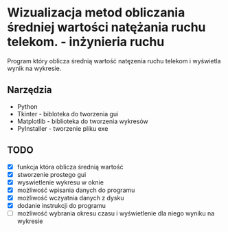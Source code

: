 # Wizualizacja metod obliczania średniej wartości natężania ruchu telekom. - inżynieria ruchu

Program który oblicza średnią wartość natęzenia ruchu telekom i wyświetla wynik na wykresie.

## Narzędzia
- Python
- Tkinter - bibloteka do tworzenia gui
- Matplotlib - biblioteka do tworzenia wykresów
- PyInstaller - tworzenie pliku exe

## TODO
- [x] funkcja która oblicza średnią wartość
- [x] stworzenie prostego gui
- [x] wyswietlenie wykresu w oknie
- [x] możliwość wpisania danych do programu
- [x] możliwość wczyatnia danych z dysku
- [x] dodanie instrukcji do programu
- [ ] możliwość wybrania okresu czasu i wyświetlenie dla niego wyniku na wykresie
